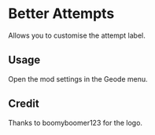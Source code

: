 # Better Attempts
Allows you to customise the attempt label.

## Usage
Open the mod settings in the Geode menu.

## Credit
Thanks to boomyboomer123 for the logo.

